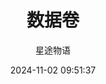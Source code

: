 ---
title: 数据卷
date: 2024-11-02 09:51:37
permalink: /pages/docker7/
categories:
  - 运维
  - Docker
tags:
  - Docker
author: 星途物语
---